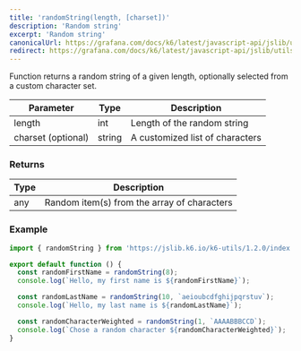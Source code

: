```yaml
---
title: 'randomString(length, [charset])'
description: 'Random string'
excerpt: 'Random string'
canonicalUrl: https://grafana.com/docs/k6/latest/javascript-api/jslib/utils/randomstring/
redirect: https://grafana.com/docs/k6/latest/javascript-api/jslib/utils/randomstring/
---
```


Function returns a random string of a given length, optionally selected from a custom character set.


| Parameter          | Type    | Description |
| ------------------ | ------- | ----------- |
| length             | int     | Length of the random string  |
| charset (optional) | string  | A customized list of characters  |


### Returns

| Type   | Description     |
| -----  | --------------- |
| any    | Random item(s) from the array of characters  |


### Example

<CodeGroup labels={[]}>

```javascript
import { randomString } from 'https://jslib.k6.io/k6-utils/1.2.0/index.js';

export default function () {
  const randomFirstName = randomString(8);
  console.log(`Hello, my first name is ${randomFirstName}`);

  const randomLastName = randomString(10, `aeioubcdfghijpqrstuv`);
  console.log(`Hello, my last name is ${randomLastName}`);

  const randomCharacterWeighted = randomString(1, `AAAABBBCCD`);
  console.log(`Chose a random character ${randomCharacterWeighted}`);
}
```

</CodeGroup>
